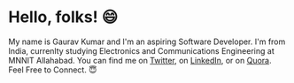 # Hello, folks! :smile:
My name is Gaurav Kumar and I'm an aspiring Software Developer. I'm from India, currenlty studying Electronics and Communications Engineering at MNNIT Allahabad. You can find me on <a href="https://twitter.com/gaurav_k268">Twitter</a>, on <a href="https://www.linkedin.com/in/gauravk268">LinkedIn</a>, or on <a href="https://www.quora.com/profile/Gaurav-1297">Quora</a>. Feel Free to Connect. :innocent: